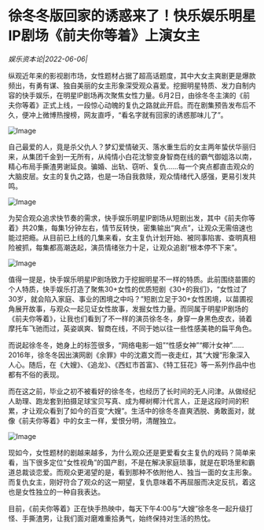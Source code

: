 # 徐冬冬版回家的诱惑来了！快乐娱乐明星IP剧场《前夫你等着》上演女主

*娱乐资本论|2022-06-06|*

纵观近年来的影视剧市场，女性题材占据了超高话题度，其中大女主爽剧更是爆款频出，有勇有谋、独自美丽的女主形象深受观众喜爱。挖掘明星特质、发力自制内容的快手娱乐，在明星IP剧场再次聚焦女性力量。6月2日，由徐冬冬主演的《前夫你等着》正式上线，一段惊心动魄的复仇之路就此开启。而在剧集预告发布后不久，便冲上微博热搜榜，网友直呼，“看名字就有回家的诱惑那味儿了”。

![Image](https://wx2.sinaimg.cn/large/005D8I5Yly1h2ymmxf4z3j30oy0no40s.jpg)

自己最爱的人，竟是杀父仇人？梦幻爱情破灭、落水重生后的女主两年蛰伏华丽归来，从集团千金到一无所有，从纯情小白花沈黎变身智商在线的霸气御姐洛以南，精心布局手撕渣男谢延良。骗婚、出轨、窃听、复仇……每一个爽点都直击观众的大脑皮层。女主的复仇之路，也是一场自我救赎，观众情绪代入感强，更易引发共鸣。

![Image](https://wx4.sinaimg.cn/large/005D8I5Yly1h2ymmytii2j30u01hbdma.jpg)

为契合观众追求快节奏的需求，快手娱乐明星IP剧场从短剧出发，其中《前夫你等着》共20集，每集1分钟左右，情节反转快，密集输出“爽点”，让观众无需倍速也能过把瘾。从目前已上线的几集来看，女主复仇计划开始、被同事陷害、查明真相险被抓，每集都高潮迭起，演员情绪张力十足，让观众追剧“根本停不下来”。

![Image](https://wx4.sinaimg.cn/large/005D8I5Yly1h2ymmzf8i7j312w0ncwip.jpg)

值得一提是，快手娱乐明星IP剧场致力于挖掘明星不一样的特质。此前围绕苗圃的个人特质，快手娱乐打造了聚焦30+女性的优质短剧《30+的我们》，“女性过了30岁，就会陷入家庭、事业的困境之中吗？”短剧立足于30+女性困境，以苗圃视角展开故事，与观众一起见证女性故事，发掘女性力量。而同属于明星IP剧场的《前夫你等着》，让我也们看到了不一样的演员徐冬冬，身穿一身黑色皮衣，骑着摩托车飞驰而过，英姿飒爽、智商在线，不同于她以往一些性感美艳的扁平角色。

而说起徐冬冬，她身上的标签很多，“网络电影一姐”“性感女神”“椰汁女神”……2016年，徐冬冬因出演网剧《余罪》中的沈嘉文而一夜走红，其“大嫂”形象深入人心。随后，在《大嫂》、《追龙》、《西虹市首富》、《特工狂花》等一系列作品中也都有不俗的表现。

而在这之前，毕业之初不被看好的徐冬冬，也经历了长时间的无人问津。从做经纪人助理、跑龙套到拍摄足球宝贝写真、成为椰树椰汁代言人，正是这段时间的积累，才让观众看到了如今的百变“大嫂”。生活中的徐冬冬直爽洒脱、勇敢面对，就像《前夫你等着》中的女主一样，爱恨分明，清醒独立。

![Image](https://wx2.sinaimg.cn/large/005D8I5Yly1h2ymmzwz8tj30u016gwlb.jpg)

现如今，女性题材的剧越来越多，为什么观众还是更爱看女主复仇的戏码？简单来看，当下很多定位“女性视角”的国产剧，不是在解决家庭琐事，就是在职场里和霸道总裁谈恋爱。而观众更渴望的是，看到那种不依附他人、独当一面的女主形象。而复仇女主，刚好符合了观众的这一期望，复仇意味着不再屈服而决定反抗，着这也是女性独立的一种自我表达。

目前，《前夫你等着》正在快手热映中，每天下午4:00与“大嫂”徐冬冬一起升级打怪、手撕渣男，让我们面对磨难重拾勇气，始终保持对生活的热忱。


